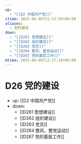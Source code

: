 ```yaml
---
up:
  - "[[D2 中国共产党]]"
ctime: 2025-04-06T21:53:59+08:00
aliases:
  - 党的建设
down:
  - "[[D261 思想建设]]"
  - "[[D262 组织建设]]"
  - "[[D263 党员]]"
  - "[[D264 整风、整党运动]]"
  - "[[D267 党的基层工作]]"
mtime: 2025-09-09T12:37:19+08:00
---
```


# D26 党的建设

- up: [[D2 中国共产党]]
- down:	
	- [[D261 思想建设]]
	- [[D262 组织建设]]
	- [[D263 党员]]
	- [[D264 整风、整党运动]]
	- [[D267 党的基层工作]]
	

